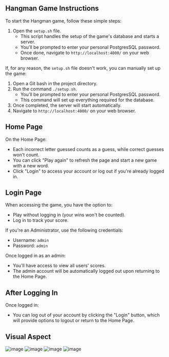 ## Hangman Game Instructions 

To start the Hangman game, follow these simple steps:

1. Open the `setup.sh` file.
   - This script handles the setup of the game's database and starts a server.
   - You'll be prompted to enter your personal PostgresSQL password.
   - Once done, navigate to `http://localhost:4000/` on your web browser.

If, for any reason, the `setup.sh` file doesn't work, you can manually set up the game:

1. Open a Git bash in the project directory.
2. Run the command `./setup.sh`.
   - You'll be prompted to enter your personal PostgresSQL password.
   - This command will set up everything required for the database.
3. Once completed, the server will start automatically.
4. Navigate to `http://localhost:4000/` on your web browser.

## Home Page

On the Home Page:

- Each incorrect letter guessed counts as a guess, while correct guesses won't count.
- You can click "Play again" to refresh the page and start a new game with a new word.
- Click "Login" to access your account or log out if you're already logged in.

## Login Page

When accessing the game, you have the option to:

- Play without logging in (your wins won't be counted).
- Log in to track your score.

If you're an Administrator, use the following credentials:
- Username: `admin`
- Password: `admin`

Once logged in as an admin:

- You'll have access to view all users' scores.
- The admin account will be automatically logged out upon returning to the Home Page.

## After Logging In

Once logged in:

- You can log out of your account by clicking the "Login" button, which will provide options to logout or return to the Home Page.

## Visual Aspect 

![image](https://github.com/NTP09/Hangman/assets/114021910/165e8914-e0b2-43fa-b228-a2312866a7e8)
![image](https://github.com/NTP09/Hangman/assets/114021910/3932da1d-68c2-41f6-8a8c-4f8ee40d8425)
![image](https://github.com/NTP09/Hangman/assets/114021910/a8aeb1df-3a19-4c4f-b15e-34459319de1f)
![image](https://github.com/NTP09/Hangman/assets/114021910/ce6423b6-a06e-4b5a-87ac-3e60065b718c)
